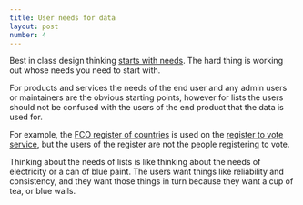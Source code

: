 ```yaml
---
title: User needs for data
layout: post
number: 4
---
```


Best in class design thinking [starts with needs](https://web.archive.org/web/20140628221103/https://www.gov.uk/design-principles). The hard thing is working out whose needs you need to start with.

For products and services the needs of the end user and any admin users or maintainers are the obvious starting points, however for lists the users should not be confused with the users of the end product that the data is used for.

For example, the [FCO register of countries](https://country.register.gov.uk/) is used on the [register to vote service](https://www.gov.uk/register-to-vote), but the users of the register are not the people registering to vote.

Thinking about the needs of lists is like thinking about the needs of electricity or a can of blue paint. The users want things like reliability and consistency, and they want those things in turn because they want a cup of tea, or blue walls.
